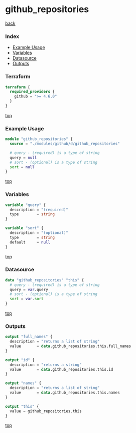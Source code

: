 # github_repositories

[back](../github.md)

### Index

- [Example Usage](#example-usage)
- [Variables](#variables)
- [Datasource](#datasource)
- [Outputs](#outputs)

### Terraform

```terraform
terraform {
  required_providers {
    github = ">= 4.6.0"
  }
}
```

[top](#index)

### Example Usage

```terraform
module "github_repositories" {
  source = "./modules/github/d/github_repositories"

  # query - (required) is a type of string
  query = null
  # sort - (optional) is a type of string
  sort = null
}
```

[top](#index)

### Variables

```terraform
variable "query" {
  description = "(required)"
  type        = string
}

variable "sort" {
  description = "(optional)"
  type        = string
  default     = null
}
```

[top](#index)

### Datasource

```terraform
data "github_repositories" "this" {
  # query - (required) is a type of string
  query = var.query
  # sort - (optional) is a type of string
  sort = var.sort
}
```

[top](#index)

### Outputs

```terraform
output "full_names" {
  description = "returns a list of string"
  value       = data.github_repositories.this.full_names
}

output "id" {
  description = "returns a string"
  value       = data.github_repositories.this.id
}

output "names" {
  description = "returns a list of string"
  value       = data.github_repositories.this.names
}

output "this" {
  value = github_repositories.this
}
```

[top](#index)